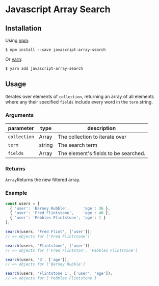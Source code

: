 # Javascript Array Search

Installation
-----------
Using [npm](https://www.npmjs.com/):

    $ npm install --save javascript-array-search

Or [yarn](https://yarnpkg.com/):

    $ yarn add javascript-array-search

Usage
-----------

Iterates over elements of `collection`, returning an array of all elements where any their specified `fields` include every word in the `term` string.

### Arguments

| parameter   | type    | description                          |
| ---------   | ------- | ------------------------------------ |
| `collection`| Array   | The collection to iterate over       |
| `term`      | string  | The search term                      |
| `fields`    | Array   | The element's fields to be searched. |

### Returns

`Array`Returns the new filtered array.

### Example
```js
const users = [
  { 'user': 'Barney Rubble',      'age': 36 },
  { 'user': 'Fred Flintstone',    'age': 40 },
  { 'user': 'Pebbles Flintstone', 'age': 1 }
];

search(users, 'Fred Flint', ['user']);
// => objects for ['Fred Flintstone']

search(users, 'Flintstone', ['user'])
// => objects for ['Fred Flintston', 'Pebbles Flintstone']

search(users, '3', ['age']);
// => objects for ['Barney Rubble']

search(users, 'Flintstone 1', ['user', 'age']);
// => objects for ['Pebbles Flintstone']
```
